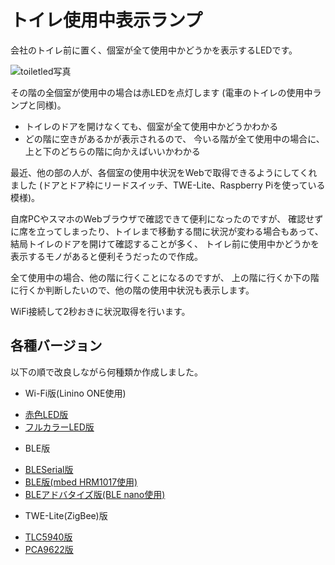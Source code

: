 # トイレ使用中表示ランプ

会社のトイレ前に置く、個室が全て使用中かどうかを表示するLEDです。

![toiletled写真](../img/toiletledv.jpg)

その階の全個室が使用中の場合は赤LEDを点灯します
(電車のトイレの使用中ランプと同様)。

* トイレのドアを開けなくても、個室が全て使用中かどうかわかる
* どの階に空きがあるかが表示されるので、
  今いる階が全て使用中の場合に、上と下のどちらの階に向かえばいいかわかる

最近、他の部の人が、各個室の使用中状況をWebで取得できるようにしてくれました
(ドアとドア枠にリードスイッチ、TWE-Lite、Raspberry Piを使っている模様)。

自席PCやスマホのWebブラウザで確認できて便利になったのですが、
確認せずに席を立ってしまったり、トイレまで移動する間に状況が変わる場合もあって、
結局トイレのドアを開けて確認することが多く、
トイレ前に使用中かどうかを表示するモノがあると便利そうだったので作成。

全て使用中の場合、他の階に行くことになるのですが、
上の階に行くか下の階に行くか判断したいので、他の階の使用中状況も表示します。

WiFi接続して2秒おきに状況取得を行います。

## 各種バージョン
以下の順で改良しながら何種類か作成しました。

* Wi-Fi版(Linino ONE使用)
 + [赤色LED版](redled)
 + [フルカラーLED版](fullcolorled)
* BLE版
 + [BLESerial版](bleserial)
 + [BLE版(mbed HRM1017使用)](ble)
 + [BLEアドバタイズ版(BLE nano使用)](bleadv)
* TWE-Lite(ZigBee)版
 + [TLC5940版](twelite)
 + [PCA9622版](twelite#twe-litepca9622版)

